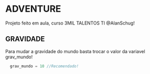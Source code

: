 
# ADVENTURE 

Projeto feito em aula, curso 3MIL TALENTOS TI @AlanSchug!


## GRAVIDADE

Para mudar a gravidade do mundo basta trocar o valor da variavel grav_mundo!

```js
  grav_mundo = 10 //Recomendado!
```

